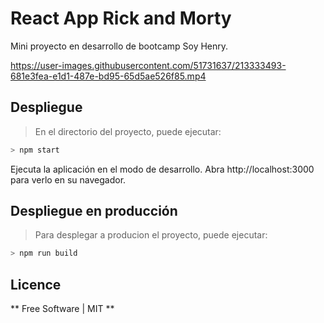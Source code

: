 # React App Rick and Morty

Mini proyecto en desarrollo de bootcamp Soy Henry.

https://user-images.githubusercontent.com/51731637/213333493-681e3fea-e1d1-487e-bd95-65d5ae526f85.mp4


## Despliegue

> En el directorio del proyecto, puede ejecutar: 

```sh
> npm start
```
Ejecuta la aplicación en el modo de desarrollo. Abra http://localhost:3000 para 
verlo en su navegador. 

## Despliegue en producción

> Para desplegar a producion el proyecto, puede ejecutar:

```sh
> npm run build
``` 

## Licence

** Free Software | MIT **